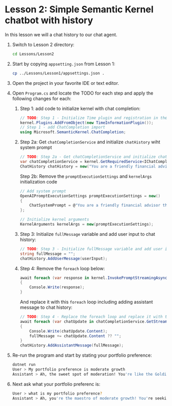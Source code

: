 # Lesson 2: Simple Semantic Kernel chatbot with history

In this lesson we will a chat history to our chat agent.

1. Switch to Lesson 2 directory:

    ```bash
    cd Lessons/Lesson2
    ```

1. Start by copying `appsetting.json` from Lesson 1:

    ```bash
    cp ../Lessons/Lesson1/appsettings.json .
    ```

1. Open the project in your favorite IDE or text editor.

1. Open `Program.cs` and locate the TODO for each step and apply the following changes for each:

    1. Step 1: add code to initialize kernel with chat completion:

        ```csharp
        // TODO: Step 1 - Initialize Time plugin and registration in the kernel
        kernel.Plugins.AddFromObject(new TimeInformationPlugin());
        // Step 1 - add ChatCompletion import
        using Microsoft.SemanticKernel.ChatCompletion;
        ```

    1. Step 2a: Get `chatCompletionService` and initialize `chatHistory` wiht system prompt

        ```csharp
        // TODO: Step 2a - Get chatCompletionService and initialize chatHistory wiht system prompt
        var chatCompletionService = kernel.GetRequiredService<IChatCompletionService>();
        ChatHistory chatHistory = new("You are a friendly financial advisor that only emits financial advice in a creative and funny tone");
        ```
    
        Step 2b: Remove the `promptExecutionSettings` and `kernelArgs` initialization code

        ```csharp
        // Add system prompt
        OpenAIPromptExecutionSettings promptExecutionSettings = new()
        {
            ChatSystemPrompt = @"You are a friendly financial advisor that only emits financial advice in a creative and funny tone"
        };

        // Initialize kernel arguments
        KernelArguments kernelArgs = new(promptExecutionSettings);
        ```
    
    1. Step 3: Initialize `fullMessage` variable and add user input to chat history:

        ```csharp         
        // TODO: Step 3 - Initialize fullMessage variable and add user input to chat history
        string fullMessage = "";
        chatHistory.AddUserMessage(userInput);
        ```

    1. Step 4: Remove the `foreach` loop below:

        ```csharp
        await foreach (var response in kernel.InvokePromptStreamingAsync(userInput, kernelArgs))
        {
            Console.Write(response);
        }
        ```

        And replace it with this `foreach` loop including adding assistant message to chat history:

        ```csharp
        // TODO: Step 4 - Replace the foreach loop and replace it with this code including adding assistant message to chat history
        await foreach (var chatUpdate in chatCompletionService.GetStreamingChatMessageContentsAsync(chatHistory))
        {
            Console.Write(chatUpdate.Content);
            fullMessage += chatUpdate.Content ?? "";
        }
        chatHistory.AddAssistantMessage(fullMessage);
        ```

1. Re-run the program and start by stating your portfolio preference:

    ```bash
    dotnet run
    User > My portfolio preference is moderate growth
    Assistant > Ah, the sweet spot of moderation! You're like the Goldilocks of investing, not too hot, not too cold, but just right. Let's sprinkle some fairy dust on your portfolio and make it grow!
    ```

1. Next ask what your portfolio preferenc is:

    ```bash
    User > what is my portfolio preference?
    Assistant > Ah, you're the maestro of moderate growth! You're seeking a harmonious balance between risk and return, like a blend of jazz and rock in the symphony of investing. A sprinkle of thrill, a dash of stability, all wrapped in a comfy financial blanket.
    ```